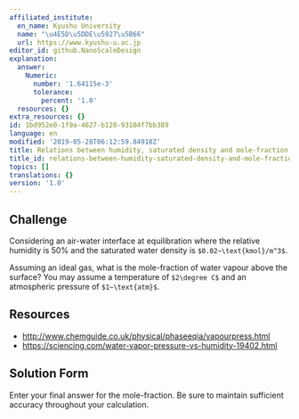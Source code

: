 ```yaml
---
affiliated_institute:
  en_name: Kyushu University
  name: "\u4E5D\u5DDE\u5927\u5B66"
  url: https://www.kyushu-u.ac.jp
editor_id: github.NanoScaleDesign
explanation:
  answer:
    Numeric:
      number: '1.64115e-3'
      tolerance:
        percent: '1.0'
  resources: {}
extra_resources: {}
id: 1bd952e0-1f9a-4627-b120-93104f7bb389
language: en
modified: '2019-05-28T06:12:59.84918Z'
title: Relations between humidity, saturated density and mole-fraction
title_id: relations-between-humidity-saturated-density-and-mole-fraction
topics: []
translations: {}
version: '1.0'
---
```


## Challenge
Considering an air-water interface at equilibration where the relative humidity is 50% and the saturated water density is `$0.02~\text{kmol}/m^3$`.

Assuming an ideal gas, what is the mole-fraction of water vapour above the surface? You may assume a temperature of `$2\degree C$` and an atmospheric pressure of `$1~\text{atm}$`.

## Resources

- http://www.chemguide.co.uk/physical/phaseeqia/vapourpress.html
- https://sciencing.com/water-vapor-pressure-vs-humidity-19402.html

## Solution Form
Enter your final answer for the mole-fraction. Be sure to maintain sufficient accuracy throughout your calculation.
